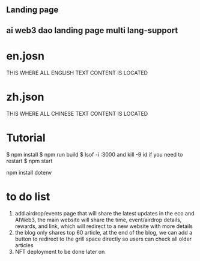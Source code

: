 

## Landing page

## ai  web3  dao landing  page  multi  lang-support

# en.josn 
THIS  WHERE  ALL  ENGLISH TEXT CONTENT  IS  LOCATED

# zh.json
THIS  WHERE  ALL  CHINESE TEXT CONTENT  IS  LOCATED


# Tutorial
$ npm install
$ npm run build
$ lsof -i :3000 and kill -9 id if you need to restart 
$ npm start 

npm install dotenv

# to do list 
1. add airdrop/events page that will share the latest updates in the eco and AIWeb3, the main website will share the time, event/airdrop details, rewards, and link, which will redirect to a new website with more details 
2. the blog only shares top 60 article, at the end of the blog, we can add a button to redirect to the grill space directly so users can check all older articles 
3. NFT deployment to be done later on 
